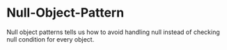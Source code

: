 # Null-Object-Pattern
Null object patterns tells us how to avoid handling null instead of checking null condition for every object.
